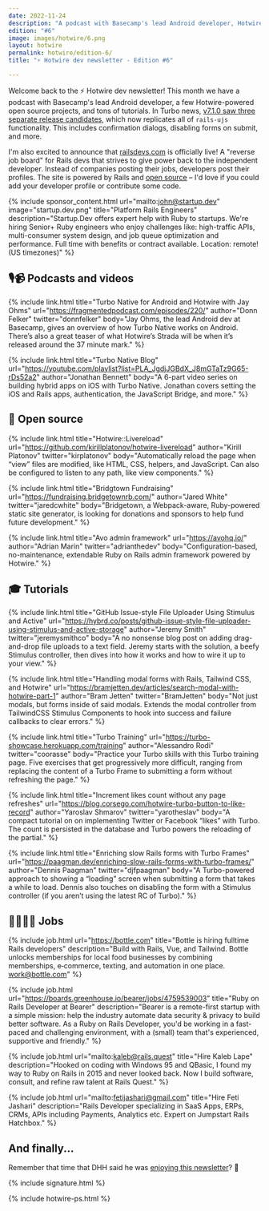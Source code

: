 ```yaml
---
date: 2022-11-24
description: "A podcast with Basecamp's lead Android developer, Hotwire-powered open source projects, and tutorials on modal forms, \"like\" counts, slow forms, and more."
edition: "#6"
image: images/hotwire/6.png
layout: hotwire
permalink: hotwire/edition-6/
title: "⚡️ Hotwire dev newsletter - Edition #6"

---
```


Welcome back to the ⚡️ Hotwire dev newsletter! This month we have a podcast with Basecamp's lead Android developer, a few Hotwire-powered open source projects, and tons of tutorials. In Turbo news, [v7.1.0 saw three separate release candidates](https://github.com/hotwired/turbo/releases/tag/v7.1.0-rc.1), which now replicates all of `rails-ujs` functionality. This includes confirmation dialogs, disabling forms on submit, and more.

I'm also excited to announce that [railsdevs.com](https://railsdevs.com) is officially live! A "reverse job board" for Rails devs that strives to give power back to the independent developer. Instead of companies posting their jobs, developers post their profiles. The site is powered by Rails and [open source](https://github.com/joemasilotti/railsdevs.com/) – I'd love if you could add your developer profile or contribute some code.

{% include sponsor_content.html
  url="mailto:john@startup.dev"
  image="startup.dev.png"
  title="Platform Rails Engineers"
  description="Startup.Dev offers expert help with Ruby to startups. We're hiring Senior+ Ruby engineers who enjoy challenges like: high-traffic APIs, multi-consumer system design, and job queue optimization and performance. Full time with benefits or contract available. Location: remote! (US timezones)"
%}

## 🎙📹 Podcasts and videos

{% include link.html
  title="Turbo Native for Android and Hotwire with Jay Ohms"
  url="https://fragmentedpodcast.com/episodes/220/"
  author="Donn Felker"
  twitter="donnfelker"
  body="Jay Ohms, the lead Android dev at Basecamp, gives an overview of how Turbo Native works on Android. There’s also a great teaser of what Hotwire’s Strada will be when it’s released around the 37 minute mark."
%}

{% include link.html
  title="Turbo Native Blog"
  url="https://youtube.com/playlist?list=PLA_JgdjJGBdX_J8mGTaTz9G65-rDs52a2"
	author="Jonathan Bennett"
  body="A 6-part video series on building hybrid apps on iOS with Turbo Native. Jonathan covers setting the iOS and Rails apps, authentication, the JavaScript Bridge, and more."
%}

## 🐙 Open source

{% include link.html
  title="Hotwire::Livereload"
  url="https://github.com/kirillplatonov/hotwire-livereload"
	author="Kirill Platonov"
  twitter="kirplatonov"
  body="Automatically reload the page when “view” files are modified, like HTML, CSS, helpers, and JavaScript. Can also be configured to listen to any path, like view components."
%}

{% include link.html
  title="Bridgtown Fundraising"
  url="https://fundraising.bridgetownrb.com/"
	author="Jared White"
  twitter="jaredcwhite"
  body="Bridgetown, a Webpack-aware, Ruby-powered static site generator, is looking for donations and sponsors to help fund future development."
%}

{% include link.html
  title="Avo admin framework"
  url="https://avohq.io/"
	author="Adrian Marin"
  twitter="adrianthedev"
  body="Configuration-based, no-maintenance, extendable Ruby on Rails admin framework powered by Hotwire."
%}

## 🎓 Tutorials

{% include link.html
  title="GitHub Issue-style File Uploader Using Stimulus and Active"
  url="https://hybrd.co/posts/github-issue-style-file-uploader-using-stimulus-and-active-storage"
	author="Jeremy Smith"
  twitter="jeremysmithco"
  body="A no nonsense blog post on adding drag-and-drop file uploads to a text field. Jeremy starts with the solution, a beefy Stimulus controller, then dives into how it works and how to wire it up to your view."
%}

{% include link.html
  title="Handling modal forms with Rails, Tailwind CSS, and Hotwire"
  url="https://bramjetten.dev/articles/search-modal-with-hotwire-part-1"
	author="Bram Jetten"
  twitter="BramJetten"
  body="Not just modals, but forms inside of said modals. Extends the modal controller from TailwindCSS Stimulus Components to hook into success and failure callbacks to clear errors."
%}

{% include link.html
  title="Turbo Training"
  url="https://turbo-showcase.herokuapp.com/training"
	author="Alessandro Rodi"
  twitter="coorasse"
  body="Practice your Turbo skills with this Turbo training page. Five exercises that get progressively more difficult, ranging from replacing the content of a Turbo Frame to submitting a form without refreshing the page."
%}

{% include link.html
  title="Increment likes count without any page refreshes"
  url="https://blog.corsego.com/hotwire-turbo-button-to-like-record"
	author="Yaroslav Shmarov"
  twitter="yarotheslav"
  body="A compact tutorial on on implementing Twitter or Facebook “likes” with Turbo. The count is persisted in the database and Turbo powers the reloading of the partial."
%}

{% include link.html
  title="Enriching slow Rails forms with Turbo Frames"
  url="https://paagman.dev/enriching-slow-rails-forms-with-turbo-frames/"
	author="Dennis Paagman"
  twitter="djfpaagman"
  body="A Turbo-powered approach to showing a “loading” screen when submitting a form that takes a while to load. Dennis also touches on disabling the form with a Stimulus controller (if you aren’t using the latest RC of Turbo)."
%}

## 👩‍💻👨‍💻 Jobs

{% include job.html
  url="https://bottle.com"
  title="Bottle is hiring fulltime Rails developers"
  description="Build with Rails, Vue, and Tailwind. Bottle unlocks memberships for local food businesses by combining memberships, e‑commerce, texting, and automation in one place. work@bottle.com"
%}

{% include job.html
  url="https://boards.greenhouse.io/bearer/jobs/4759539003"
  title="Ruby on Rails Developer at Bearer"
  description="Bearer is a remote-first startup with a simple mission: help the industry automate data security & privacy to build better software. As a Ruby on Rails Developer, you'd be working in a fast-paced and challenging environment, with a (small) team that's experienced, supportive and friendly."
%}

{% include job.html
  url="mailto:kaleb@rails.quest"
  title="Hire Kaleb Lape"
  description="Hooked on coding with Windows 95 and QBasic, I found my way to Ruby on Rails in 2015 and never looked back. Now I build software, consult, and refine raw talent at Rails Quest."
%}

{% include job.html
  url="mailto:fetijashari@gmail.com"
  title="Hire Feti Jashari"
  description="Rails Developer specializing in SaaS Apps, ERPs, CRMs, APIs including Payments, Analytics etc. Expert on Jumpstart Rails Hatchbox."
%}

## And finally...

Remember that time that DHH said he was [enjoying this newsletter](https://twitter.com/dhh/status/1453759777163694090?s=20)? 🤯

{% include signature.html %}

{% include hotwire-ps.html %}
